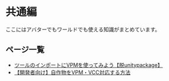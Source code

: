 # 共通編

ここにはアバターでもワールドでも使える知識がまとめています。

## ページ一覧

<div class="table-of-contents">
    <ul>
    <li><a href="./installwithvpm">ツールのインポートにVPMを使ってみよう【脱unitypackage】</a></li>
    <li><a href="./makevpmrepos">【開発者向け】自作物をVPM・VCC対応する方法</a></li>
    </ul>
</div>